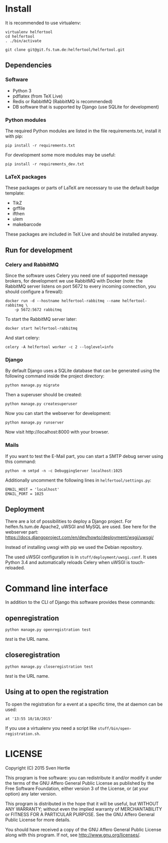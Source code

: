 # Install

It is recommended to use virtualenv:

    virtualenv helfertool
    cd helfertool
    . ./bin/activate

    git clone git@git.fs.tum.de:helfertool/helfertool.git

## Dependencies

### Software

 * Python 3
 * pdflatex (from TeX Live)
 * Redis or RabbitMQ (RabbitMQ is recommended)
 * DB software that is supported by Django (use SQLite for development)

### Python modules

The required Python modules are listed in the file requirements.txt, install
it with pip:

    pip install -r requirements.txt

For development some more modules may be useful:

    pip install -r requirements_dev.txt

### LaTeX packages

These packages or parts of LaTeX are necessary to use the default badge
template:

 * TikZ
 * grffile
 * ifthen
 * ulem
 * makebarcode

These packages are included in TeX Live and should be installed anyway.

## Run for development

### Celery and RabbitMQ

Since the software uses Celery you need one of supported message brokers, for
development we use RabbitMQ with Docker (note: the RabbitMQ server listens on
port 5672 to every incoming connection, you should configure a firewall):

    docker run -d --hostname helfertool-rabbitmq --name helfertool-rabbitmq \
        -p 5672:5672 rabbitmq

To start the RabbitMQ server later:

    docker start helfertool-rabbitmq

And start celery:

    celery -A helfertool worker -c 2 --loglevel=info

### Django

By default Django uses a SQLite database that can be generated using the
following command inside the project directory:

    python manage.py migrate

Then a superuser should be created:

    python manage.py createsuperuser

Now you can start the webserver for development:

    python manage.py runserver

Now visit http://localhost:8000 with your browser.

### Mails

If you want to test the E-Mail part, you can start a SMTP debug server using
this command:

    python -m smtpd -n -c DebuggingServer localhost:1025

Additionally uncomment the following lines in `helfertool/settings.py`:

    EMAIL_HOST = 'localhost'
    EMAIL_PORT = 1025

## Deployment

There are a lot of possibilities to deploy a Django project. For
helfen.fs.tum.de Apache2, uWSGI and MySQL are used. See here for the webserver
part: https://docs.djangoproject.com/en/dev/howto/deployment/wsgi/uwsgi/

Instead of installing uwsgi with pip we used the Debian repository.

The used uWSGI configuration is in `stuff/deployment/uwsgi.conf`. It uses
Python 3.4 and automatically reloads Celery when uWSGI is touch-reloaded.


# Command line interface

In addition to the CLI of Django this software provides these commands:

## openregistration

    python manage.py openregistration test

*test* is the URL name.

## closeregistration

    python manage.py closeregistration test

*test* is the URL name.

## Using at to open the registration

To open the registration for a event at a specific time, the at daemon can be
used:

    at '13:55 10/18/2015'

If you use a virtualenv you need a script like `stuff/bin/open-registration.sh`.

# LICENSE

Copyright (C) 2015  Sven Hertle

This program is free software: you can redistribute it and/or modify
it under the terms of the GNU Affero General Public License as
published by the Free Software Foundation, either version 3 of the
License, or (at your option) any later version.

This program is distributed in the hope that it will be useful,
but WITHOUT ANY WARRANTY; without even the implied warranty of
MERCHANTABILITY or FITNESS FOR A PARTICULAR PURPOSE.  See the
GNU Affero General Public License for more details.

You should have received a copy of the GNU Affero General Public License
along with this program.  If not, see <http://www.gnu.org/licenses/>.
